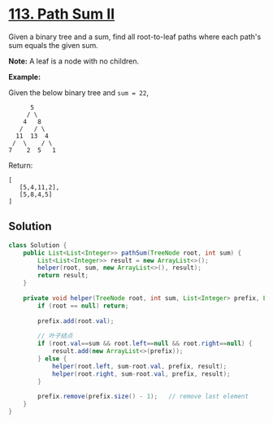 # [113. Path Sum II](https://leetcode-cn.com/problems/path-sum-ii/)


Given a binary tree and a sum, find all root-to-leaf paths where each path's sum equals the given sum.

**Note:** A leaf is a node with no children.

**Example:**

Given the below binary tree and `sum = 22`,

```
      5
     / \
    4   8
   /   / \
  11  13  4
 /  \    / \
7    2  5   1
```

Return:

```
[
   [5,4,11,2],
   [5,8,4,5]
]
```



## Solution

```java
class Solution {
    public List<List<Integer>> pathSum(TreeNode root, int sum) {
        List<List<Integer>> result = new ArrayList<>();
        helper(root, sum, new ArrayList<>(), result);
        return result;
    }
    
    private void helper(TreeNode root, int sum, List<Integer> prefix, List<List<Integer>> result) {
        if (root == null) return;
        
        prefix.add(root.val);
        
        // 叶子结点
        if (root.val==sum && root.left==null && root.right==null) {
            result.add(new ArrayList<>(prefix));
        } else {
            helper(root.left, sum-root.val, prefix, result);
            helper(root.right, sum-root.val, prefix, result);
        }
        
        prefix.remove(prefix.size() - 1);   // remove last element
    }
}
```

